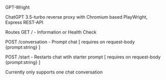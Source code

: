 GPT-Wright

ChatGPT 3.5-turbo reverse proxy with Chromium based PlayWright, Express REST-API

Routes
GET  / - Information or Health Check

POST /conversation - Prompt chat [ requires on request-body {prompt:string} ]

POST /start - Restarts chat wtih starter prompt [ requires on request-body {prompt:string} ]


Currently only supports one chat conversation
